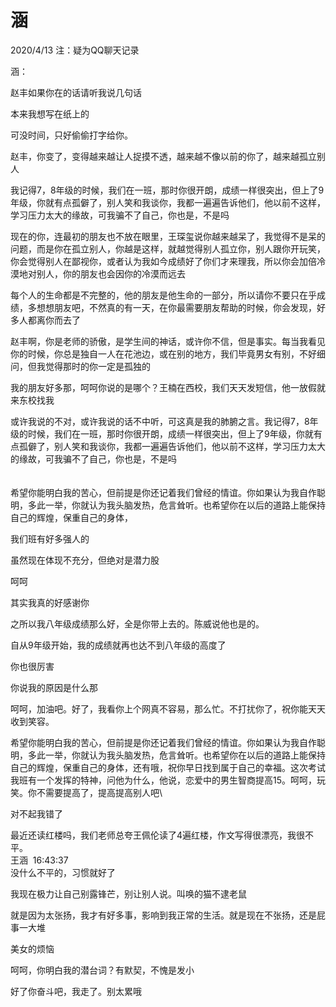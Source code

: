 
# 涵
2020/4/13 注：疑为QQ聊天记录

涵：

赵丰如果你在的话请听我说几句话

本来我想写在纸上的

可没时间，只好偷偷打字给你。

赵丰，你变了，变得越来越让人捉摸不透，越来越不像以前的你了，越来越孤立别人

我记得7，8年级的时候，我们在一班，那时你很开朗，成绩一样很突出，但上了9年级，你就有点孤僻了，别人笑和我谈你，我都一遍遍告诉他们，他以前不这样，学习压力太大的缘故，可我骗不了自己，你也是，不是吗

现在的你，连最初的朋友也不放在眼里，王琛玺说你越来越呆了，我觉得不是呆的问题，而是你在孤立别人，你越是这样，就越觉得别人孤立你，别人跟你开玩笑，你会觉得别人在鄙视你，或者认为我如今成绩好了你们才来理我，所以你会加倍冷漠地对别人，你的朋友也会因你的冷漠而远去

每个人的生命都是不完整的，他的朋友是他生命的一部分，所以请你不要只在乎成绩，多想想朋友吧，不然真的有一天，在你最需要朋友帮助的时候，你会发现，好多人都离你而去了

赵丰啊，你是老师的骄傲，是学生间的神话，或许你不信，但是事实。每当我看见你的时候，你总是独自一人在花池边，或在别的地方，我们毕竟男女有别，不好细问，但我觉得那时的你一定是孤独的

我的朋友好多那，呵呵你说的是哪个？王楠在西校，我们天天发短信，他一放假就来东校找我

或许我说的不对，或许我说的话不中听，可这真是我的肺腑之言。我记得7，8年级的时候，我们在一班，那时你很开朗，成绩一样很突出，但上了9年级，你就有点孤僻了，别人笑和我谈你，我都一遍遍告诉他们，他以前不这样，学习压力太大的缘故，可我骗不了自己，你也是，不是吗\
\
\
希望你能明白我的苦心，但前提是你还记着我们曾经的情谊。你如果认为我自作聪明，多此一举，你就认为我头脑发热，危言耸听。也希望你在以后的道路上能保持自己的辉煌，保重自己的身体，

我们班有好多强人的

虽然现在体现不充分，但绝对是潜力股

呵呵

其实我真的好感谢你

之所以我八年级成绩那么好，全是你带上去的。陈威说他也是的。

自从9年级开始，我的成绩就再也达不到八年级的高度了

你也很厉害

你说我的原因是什么那

呵呵，加油吧。好了，我看你上个网真不容易，那么忙。不打扰你了，祝你能天天收到笑容。

希望你能明白我的苦心，但前提是你还记着我们曾经的情谊。你如果认为我自作聪明，多此一举，你就认为我头脑发热，危言耸听。也希望你在以后的道路上能保持自己的辉煌，保重自己的身体，还有哦，祝你早日找到属于自己的幸福。这次考试我班有一个发挥的特神，问他为什么，他说，恋爱中的男生智商提高15。呵呵，玩笑。你不需要提高了，提高提高别人吧\


对不起我错了

最近还读红楼吗，我们老师总夸王佩伦读了4遍红楼，作文写得很漂亮，我很不平。\
王涵  16:43:37\
没什么不平的，习惯就好了

我现在极力让自己别露锋芒，别让别人说。叫唤的猫不逮老鼠

就是因为太张扬，我才有好多事，影响到我正常的生活。就是现在不张扬，还是屁事一大堆

美女的烦恼

呵呵，你明白我的潜台词？有默契，不愧是发小

好了你奋斗吧，我走了。别太累哦






